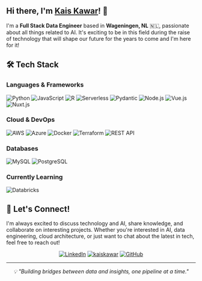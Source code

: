 ## Hi there, I'm [Kais Kawar](https://kaiskawar.dev/)! 👋

I'm a **Full Stack Data Engineer** based in **Wageningen, NL** 🇳🇱, passionate about all things related to AI. It's exciting to be in this field during the raise of technology that will shape our future for the years to come and I'm here for it!

## 🛠️ Tech Stack

### Languages & Frameworks
![Python](https://img.shields.io/badge/Python-3776AB?style=for-the-badge&logo=python&logoColor=white)
![JavaScript](https://img.shields.io/badge/JavaScript-F7DF1E?style=for-the-badge&logo=javascript&logoColor=black)
![R](https://img.shields.io/badge/R-276DC3?style=for-the-badge&logo=r&logoColor=white)
![Serverless](https://img.shields.io/badge/Serverless-FD5750?style=for-the-badge&logo=serverless&logoColor=white)
![Pydantic](https://img.shields.io/badge/Pydantic-blue?style=for-the-badge&logo=pydantic)
![Node.js](https://img.shields.io/badge/Node.js-43853D?style=for-the-badge&logo=node.js&logoColor=white)
![Vue.js](https://img.shields.io/badge/Vue.js-35495E?style=for-the-badge&logo=vue.js&logoColor=4FC08D)
![Nuxt.js](https://custom-icon-badges.demolab.com/badge/Nuxt-002E3B?style=for-the-badge&logo=nuxt&logoColor=#00DC82)


### Cloud & DevOps
![AWS](https://custom-icon-badges.demolab.com/badge/AWS-232F3E?style=for-the-badge&logo=aws&logoColor=white)
![Azure](https://custom-icon-badges.demolab.com/badge/Azure-007FFF?style=for-the-badge&logo=azure3&logoColor=white)
![Docker](https://img.shields.io/badge/Docker-2496ED?style=for-the-badge&logo=docker&logoColor=white)
![Terraform](https://custom-icon-badges.demolab.com/badge/Terraform-5835CC?style=for-the-badge&logo=terraform&logoColor=white)
![REST API](https://img.shields.io/badge/REST-API-green?style=for-the-badge&logo=fastapi)

### Databases
![MySQL](https://img.shields.io/badge/MySQL-4479A1?style=for-the-badge&logo=mysql&logoColor=white)
![PostgreSQL](https://img.shields.io/badge/PostgreSQL-316192?style=for-the-badge&logo=postgresql&logoColor=white)


### Currently Learning
![Databricks](https://img.shields.io/badge/Databricks-FF3621?style=for-the-badge&logo=Databricks&logoColor=white)


## 🤝 Let's Connect!

I'm always excited to discuss technology and AI, share knowledge, and collaborate on interesting projects. Whether you're interested in AI, data engineering, cloud architecture, or just want to chat about the latest in tech, feel free to reach out!

<div align="center">
  
[![LinkedIn](https://custom-icon-badges.demolab.com/badge/LinkedIn-blue.svg?style=for-the-badge&logo=linkedin55&logoColor=white)](https://linkedin.com/in/kaiskawar)
[![kaiskawar](https://custom-icon-badges.demolab.com/badge/kaiskawar-D14836?style=for-the-badge&logo=kaisk&logoColor=white)](https://kaiskawar.dev#contact)
[![GitHub](https://img.shields.io/badge/GitHub-100000?style=for-the-badge&logo=github&logoColor=white)](https://github.com/kais-viz)

</div>

---
<div align="center">
  <i>💡 "Building bridges between data and insights, one pipeline at a time."</i>
</div>

<!--

### Tech Stack

- Languages & Frameworks: Python, Node.js, Vue.js, JavaScript
- Cloud & DevOps: AWS, Azure, Serverless Framework, Terraform, Docker, Git
- Data & Infrastructure: MySQL, LLMs (Large Language Models)
- Tools & Practices: CI/CD, DevOps, GitHub Actions, VS Code, REST APIs
- Exploring: Pydantic, Kubernetes, Databricks


[![](https://img.shields.io/badge/-Kais%20Kawar-blue?style=for-the-badge&logo=Linkedin&logoColor=white&link=https://www.linkedin.com/in/kaiskawar/)](https://www.linkedin.com/in/kaiskawar/)
[![](https://img.shields.io/badge/-@kais--viz-%23181717?style=for-the-badge&logo=github)](https://github.com/kais-viz)


**kais-viz/kais-viz** is a ✨ _special_ ✨ repository because its `README.md` (this file) appears on your GitHub profile.

Here are some ideas to get you started:

- 🔭 I’m currently working on ...
- 🌱 I’m currently learning ...
- 👯 I’m looking to collaborate on ...
- 🤔 I’m looking for help with ...
- 💬 Ask me about ...
- 📫 How to reach me: ...
- 😄 Pronouns: ...
- ⚡ Fun fact: ...
-->
